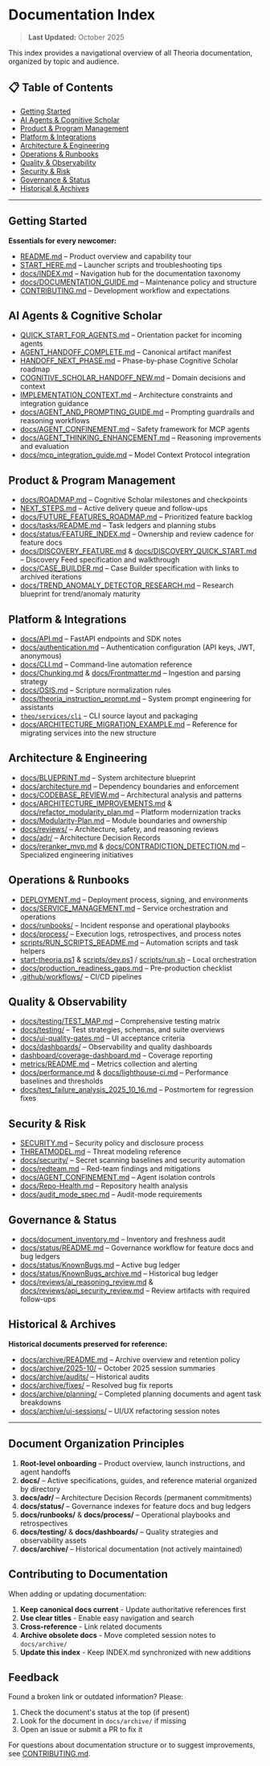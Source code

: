 # Documentation Index

> **Last Updated:** October 2025

This index provides a navigational overview of all Theoria documentation, organized by topic and audience.

## 📋 Table of Contents

- [Getting Started](#getting-started)
- [AI Agents & Cognitive Scholar](#ai-agents--cognitive-scholar)
- [Product & Program Management](#product--program-management)
- [Platform & Integrations](#platform--integrations)
- [Architecture & Engineering](#architecture--engineering)
- [Operations & Runbooks](#operations--runbooks)
- [Quality & Observability](#quality--observability)
- [Security & Risk](#security--risk)
- [Governance & Status](#governance--status)
- [Historical & Archives](#historical--archives)

---

## Getting Started

**Essentials for every newcomer:**

- [README.md](../README.md) – Product overview and capability tour
- [START_HERE.md](../START_HERE.md) – Launcher scripts and troubleshooting tips
- [docs/INDEX.md](INDEX.md) – Navigation hub for the documentation taxonomy
- [docs/DOCUMENTATION_GUIDE.md](DOCUMENTATION_GUIDE.md) – Maintenance policy and structure
- [CONTRIBUTING.md](../CONTRIBUTING.md) – Development workflow and expectations

## AI Agents & Cognitive Scholar

- [QUICK_START_FOR_AGENTS.md](../QUICK_START_FOR_AGENTS.md) – Orientation packet for incoming agents
- [AGENT_HANDOFF_COMPLETE.md](../AGENT_HANDOFF_COMPLETE.md) – Canonical artifact manifest
- [HANDOFF_NEXT_PHASE.md](../HANDOFF_NEXT_PHASE.md) – Phase-by-phase Cognitive Scholar roadmap
- [COGNITIVE_SCHOLAR_HANDOFF_NEW.md](../COGNITIVE_SCHOLAR_HANDOFF_NEW.md) – Domain decisions and context
- [IMPLEMENTATION_CONTEXT.md](../IMPLEMENTATION_CONTEXT.md) – Architecture constraints and integration guidance
- [docs/AGENT_AND_PROMPTING_GUIDE.md](AGENT_AND_PROMPTING_GUIDE.md) – Prompting guardrails and reasoning workflows
- [docs/AGENT_CONFINEMENT.md](AGENT_CONFINEMENT.md) – Safety framework for MCP agents
- [docs/AGENT_THINKING_ENHANCEMENT.md](AGENT_THINKING_ENHANCEMENT.md) – Reasoning improvements and evaluation
- [docs/mcp_integration_guide.md](mcp_integration_guide.md) – Model Context Protocol integration

## Product & Program Management

- [docs/ROADMAP.md](ROADMAP.md) – Cognitive Scholar milestones and checkpoints
- [NEXT_STEPS.md](../NEXT_STEPS.md) – Active delivery queue and follow-ups
- [docs/FUTURE_FEATURES_ROADMAP.md](FUTURE_FEATURES_ROADMAP.md) – Prioritized feature backlog
- [docs/tasks/README.md](tasks/README.md) – Task ledgers and planning stubs
- [docs/status/FEATURE_INDEX.md](status/FEATURE_INDEX.md) – Ownership and review cadence for feature docs
- [docs/DISCOVERY_FEATURE.md](DISCOVERY_FEATURE.md) & [docs/DISCOVERY_QUICK_START.md](DISCOVERY_QUICK_START.md) – Discovery Feed specification and walkthrough
- [docs/CASE_BUILDER.md](CASE_BUILDER.md) – Case Builder specification with links to archived iterations
- [docs/TREND_ANOMALY_DETECTOR_RESEARCH.md](TREND_ANOMALY_DETECTOR_RESEARCH.md) – Research blueprint for trend/anomaly maturity

## Platform & Integrations

- [docs/API.md](API.md) – FastAPI endpoints and SDK notes
- [docs/authentication.md](authentication.md) – Authentication configuration (API keys, JWT, anonymous)
- [docs/CLI.md](CLI.md) – Command-line automation reference
- [docs/Chunking.md](Chunking.md) & [docs/Frontmatter.md](Frontmatter.md) – Ingestion and parsing strategy
- [docs/OSIS.md](OSIS.md) – Scripture normalization rules
- [docs/theoria_instruction_prompt.md](theoria_instruction_prompt.md) – System prompt engineering for assistants
- [`theo/services/cli`](../theo/services/cli) – CLI source layout and packaging
- [docs/ARCHITECTURE_MIGRATION_EXAMPLE.md](ARCHITECTURE_MIGRATION_EXAMPLE.md) – Reference for migrating services into the new structure

## Architecture & Engineering

- [docs/BLUEPRINT.md](BLUEPRINT.md) – System architecture blueprint
- [docs/architecture.md](architecture.md) – Dependency boundaries and enforcement
- [docs/CODEBASE_REVIEW.md](CODEBASE_REVIEW.md) – Architectural analysis and patterns
- [docs/ARCHITECTURE_IMPROVEMENTS.md](ARCHITECTURE_IMPROVEMENTS.md) & [docs/refactor_modularity_plan.md](refactor_modularity_plan.md) – Platform modernization tracks
- [docs/Modularity-Plan.md](Modularity-Plan.md) – Module boundaries and ownership
- [docs/reviews/](reviews/) – Architecture, safety, and reasoning reviews
- [docs/adr/](adr/) – Architecture Decision Records
- [docs/reranker_mvp.md](reranker_mvp.md) & [docs/CONTRADICTION_DETECTION.md](CONTRADICTION_DETECTION.md) – Specialized engineering initiatives

## Operations & Runbooks

- [DEPLOYMENT.md](../DEPLOYMENT.md) – Deployment process, signing, and environments
- [docs/SERVICE_MANAGEMENT.md](SERVICE_MANAGEMENT.md) – Service orchestration and operations
- [docs/runbooks/](runbooks/) – Incident response and operational playbooks
- [docs/process/](process/) – Execution logs, retrospectives, and process notes
- [scripts/RUN_SCRIPTS_README.md](../scripts/RUN_SCRIPTS_README.md) – Automation scripts and task helpers
- [start-theoria.ps1](../start-theoria.ps1) & [scripts/dev.ps1](../scripts/dev.ps1) / [scripts/run.sh](../scripts/run.sh) – Local orchestration
- [docs/production_readiness_gaps.md](production_readiness_gaps.md) – Pre-production checklist
- [.github/workflows/](../.github/workflows/) – CI/CD pipelines

## Quality & Observability

- [docs/testing/TEST_MAP.md](testing/TEST_MAP.md) – Comprehensive testing matrix
- [docs/testing/](testing/) – Test strategies, schemas, and suite overviews
- [docs/ui-quality-gates.md](ui-quality-gates.md) – UI acceptance criteria
- [docs/dashboards/](dashboards/) – Observability and quality dashboards
- [dashboard/coverage-dashboard.md](../dashboard/coverage-dashboard.md) – Coverage reporting
- [metrics/README.md](../metrics/README.md) – Metrics collection and alerting
- [docs/performance.md](performance.md) & [docs/lighthouse-ci.md](lighthouse-ci.md) – Performance baselines and thresholds
- [docs/test_failure_analysis_2025_10_16.md](test_failure_analysis_2025_10_16.md) – Postmortem for regression fixes

## Security & Risk

- [SECURITY.md](../SECURITY.md) – Security policy and disclosure process
- [THREATMODEL.md](../THREATMODEL.md) – Threat modeling reference
- [docs/security/](security/) – Secret scanning baselines and security automation
- [docs/redteam.md](redteam.md) – Red-team findings and mitigations
- [docs/AGENT_CONFINEMENT.md](AGENT_CONFINEMENT.md) – Agent isolation controls
- [docs/Repo-Health.md](Repo-Health.md) – Repository health analysis
- [docs/audit_mode_spec.md](audit_mode_spec.md) – Audit-mode requirements

## Governance & Status

- [docs/document_inventory.md](document_inventory.md) – Inventory and freshness audit
- [docs/status/README.md](status/README.md) – Governance workflow for feature docs and bug ledgers
- [docs/status/KnownBugs.md](status/KnownBugs.md) – Active bug ledger
- [docs/status/KnownBugs_archive.md](status/KnownBugs_archive.md) – Historical bug ledger
- [docs/reviews/ai_reasoning_review.md](reviews/ai_reasoning_review.md) & [docs/reviews/api_security_review.md](reviews/api_security_review.md) – Review artifacts with required follow-ups

## Historical & Archives

**Historical documents preserved for reference:**

- [docs/archive/README.md](archive/README.md) – Archive overview and retention policy
- [docs/archive/2025-10/](archive/2025-10/) – October 2025 session summaries
- [docs/archive/audits/](archive/audits/) – Historical audits
- [docs/archive/fixes/](archive/fixes/) – Resolved bug fix reports
- [docs/archive/planning/](archive/planning/) – Completed planning documents and agent task breakdowns
- [docs/archive/ui-sessions/](archive/ui-sessions/) – UI/UX refactoring session notes

---

## Document Organization Principles

1. **Root-level onboarding** – Product overview, launch instructions, and agent handoffs
2. **docs/** – Active specifications, guides, and reference material organized by directory
3. **docs/adr/** – Architecture Decision Records (permanent commitments)
4. **docs/status/** – Governance indexes for feature docs and bug ledgers
5. **docs/runbooks/** & **docs/process/** – Operational playbooks and retrospectives
6. **docs/testing/** & **docs/dashboards/** – Quality strategies and observability assets
7. **docs/archive/** – Historical documentation (not actively maintained)

## Contributing to Documentation

When adding or updating documentation:

1. **Keep canonical docs current** - Update authoritative references first
2. **Use clear titles** - Enable easy navigation and search
3. **Cross-reference** - Link related documents
4. **Archive obsolete docs** - Move completed session notes to `docs/archive/`
5. **Update this index** - Keep INDEX.md synchronized with new additions

## Feedback

Found a broken link or outdated information? Please:
1. Check the document's status at the top (if present)
2. Look for the document in `docs/archive/` if missing
3. Open an issue or submit a PR to fix it

For questions about documentation structure or to suggest improvements, see [CONTRIBUTING.md](../CONTRIBUTING.md).
